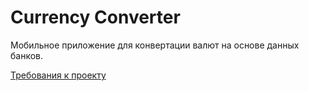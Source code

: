 # Currency Converter

Мобильное приложение для конвертации валют на основе данных банков.

[Требования к проекту](docs/srs.md)
